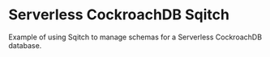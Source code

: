 # Serverless CockroachDB Sqitch

Example of using Sqitch to manage schemas for a Serverless CockroachDB database.